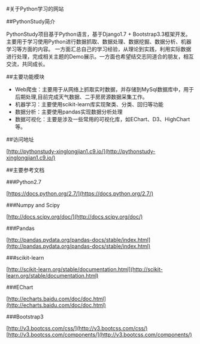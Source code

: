 
#关于Python学习的网站

##PythonStudy简介

   PythonStudy项目基于Python语言，基于Django1.7 + Bootstrap3.3框架开发。主要用于学习使用Python进行数据抓取、数据处理、数据挖掘、数据分析、机器学习等方面的内容。
   一方面汇总自己的学习经验，从理论到实践，利用实际数据进行处理，完成相关主题的Demo展示。一方面也希望结交志同道合的朋友，相互交流，共同成长。
   
##主要功能模块
   
   * Web爬虫：主要用于从网络上抓取实时数据，并存储到MySql数据库中，用于后期处理,目前完成天气数据、二手房房源数据采集工作。
   * 机器学习：主要使用scikit-learn库实现聚类、分类、回归等功能
   * 数据分析：主要使用pandas实现数据分析处理
   * 数据可视化：主要是涉及一些常用的可视化库，如EChart、D3、HighChart等。

##访问地址
  
   [http://pythonstudy-xinglongjian1.c9.io/](http://pythonstudy-xinglongjian1.c9.io/)
   

##主要参考文档

  ###Python2.7
  
  [https://docs.python.org/2.7/](https://docs.python.org/2.7/)
  
  ###Numpy and Scipy
  
  [http://docs.scipy.org/doc/](http://docs.scipy.org/doc/)
  
  ###Pandas
  
  [http://pandas.pydata.org/pandas-docs/stable/index.html](http://pandas.pydata.org/pandas-docs/stable/index.html)
  
  ###scikit-learn
  
  [http://scikit-learn.org/stable/documentation.html](http://scikit-learn.org/stable/documentation.html)
  
  ###EChart
  
  [http://echarts.baidu.com/doc/doc.html](http://echarts.baidu.com/doc/doc.html)
  
  ###Bootstrap3
  
  [http://v3.bootcss.com/css/](http://v3.bootcss.com/css/)
  [http://v3.bootcss.com/components/](http://v3.bootcss.com/components/)